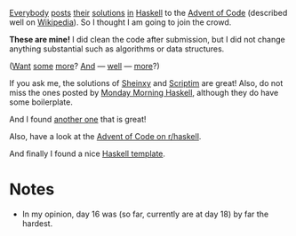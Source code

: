 [Everybody](https://mmhaskell.com/blog/2022/11/30/advent-of-code-2022) [posts](https://www.reddit.com/r/haskell/comments/z9mjcz/advent_of_code_2022_day_1/) [their](https://news.ycombinator.com/item?id=33811958) [solutions](https://wjwh.eu/posts/2022-11-30-haskell-aoc-tricks.html) [in](https://gitlab.com/slotThe/advent2022) [Haskell](https://github.com/borisskert/Advent-of-Code-2022.hs) to the [Advent of Code](https://adventofcode.com/2022) (described well
on [Wikipedia](https://en.wikipedia.org/wiki/Advent_of_Code)). So I thought I am going to join the crowd.

**These are mine!** I did clean the code after submission, but I did not change
anything substantial such as algorithms or data structures.

([Want](https://github.com/Scriptim/AdventOfCode2022) [some](https://github.com/hrichharms/AoC_2022) [more](https://github.com/Lorin-Lange/Advent-of-Code-2022)? [And](https://github.com/prikhi/advent-of-code-2022) &#x2014; [well](https://github.com/Sheinxy/Advent2022) &#x2014; [more](https://github.com/IndecisionTree/adventofcode2022)?)

If you ask me, the solutions of [Sheinxy](https://github.com/Sheinxy/Advent2022) and [Scriptim](https://github.com/Scriptim/AdventOfCode2022) are great! Also, do not
miss the ones posted by [Monday Morning Haskell](https://github.com/MondayMorningHaskell/AdventOfCode/tree/aoc-2022/src), although they do have some
boilerplate.

And I found [another one](https://github.com/glguy/advent) that is great!

Also, have a look at the [Advent of Code on r/haskell](https://www.reddit.com/r/haskell/comments/z9mjcz/advent_of_code_2022_day_1/).

And finally I found a nice [Haskell template](https://github.com/samcoy3/advent-of-code-template).


# Notes

-   In my opinion, day 16 was (so far, currently are at day 18) by far the hardest.

